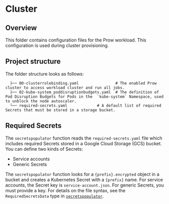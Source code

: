 # Cluster

## Overview

This folder contains configuration files for the Prow workload. This configuration is used during cluster provisioning.

## Project structure

<!-- Update the folder structure each time you modify it. -->

The folder structure looks as follows:

```
  ├── 00-clusterrolebinding.yaml                # The enabled Prow cluster to access workload cluster and run all jobs.
  ├── 02-kube-system_poddisruptionbudgets.yaml  # The definition of Pod Disruption Budgets for Pods in the  `kube-system` Namespace, used to unblock the node autoscaler.
  └── required-secrets.yaml             # A default list of required Secrets that must be stored in a storage bucket.
```

## Required Secrets
The `secretspopulator` function reads the `required-secrets.yaml` file which includes required Secrets stored in a Google Cloud Storage (GCS) bucket.
You can define two kinds of Secrets:
- Service accounts
- Generic Secrets

The `secretspopulator` function looks for a `{prefix}.encrypted` object in a bucket and creates a Kubernetes Secret with a `{prefix}` name.
For service accounts, the Secret key is `service-account.json`. For generic Secrets, you must provide a key.
For details on the file syntax, see the `RequiredSecretsData` type in [`secretspopulator`](https://github.com/kyma-project/test-infra/tree/master/development/tools/cmd/secretspopulator).
